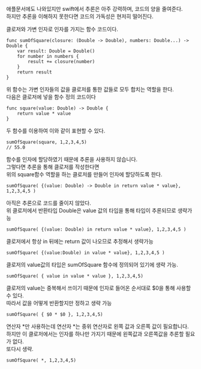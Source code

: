애플문서에도 나와있지만 swift에서 추론은 아주 강력하며, 코드의 양을 줄여준다.   
하지만 추론을 이해하지 못한다면 코드의 가독성은 현저히 떨어진다.   
   
클로저와 가변 인자로 인자를 가지는 함수 코드이다.   
```
func sumOfSquare(closure: (Double -> Double), numbers: Double...) -> Double {
    var result: Double = Double()
    for number in numbers {
        result += closure(number)
    }
    return result
}
```
위 함수는 가변 인자들의 값을 클로저를 통한 값들로 모두 합치는 역할을 한다.   
다음은 클로저에 넣을 함수 정의 코드이다   
```
func square(value: Double) -> Double {
    return value * value
}
```
두 함수를 이용하여 이와 같이 표현할 수 있다.   
```
sumOfSquare(square, 1,2,3,4,5)
// 55.0
```
함수를 인자에 할당하였기 때문에 추론을 사용하지 않습니다.   
그렇다면 추론을 통해 클로저를 작성한다면   
위의 square함수 역할을 하는 클로저를 만들어 인자에 할당하도록 한다.   
```
sumOfSquare( {(value: Double) -> Double in return value * value}, 1,2,3,4,5 )
```
아직은 추론으로 코드를 줄이지 않았다.   
위 클로저에서 반환타입 Double은 value 값의 타입을 통해 타입이 추론되므로 생략가능   
```
sumOfSquare( {(value: Double) in return value * value}, 1,2,3,4,5 )
```
클로저에서 항상 in 뒤에는 return 값이 나오므로 추정해서 생략가능   
```
sumOfSquare( {(value:Double) in value * value}, 1,2,3,4,5 )
```
클로저의 value값의 타입은 sumOfSquare 함수에 정의되어 있기에 생략 가능.   
```
sumOfSquare( { value in value * value }, 1,2,3,4,5)
```
클로저의 value는 중복해서 쓰이기 때문에 인자로 들어온 순서대로 $0을 통해 사용할 수 있다.   
따라서 값을 어떻게 반환할지만 정하고 생략 가능   
```
sumOfSquare( { $0 * $0 }, 1,2,3,4,5)
```
연산자 *만 사용하는데 연산자 *는 중위 연산자로 왼쪽 값과 오른쪽 값이 필요합니다.   
하지만 이 클로저에서는 인자를 하나만 가지기 때문에 왼쪽값과 오른쪽값을 추론할 필요가 없다.   
또다시 생략.   
```
sumOfSquare( *, 1,2,3,4,5)
```
